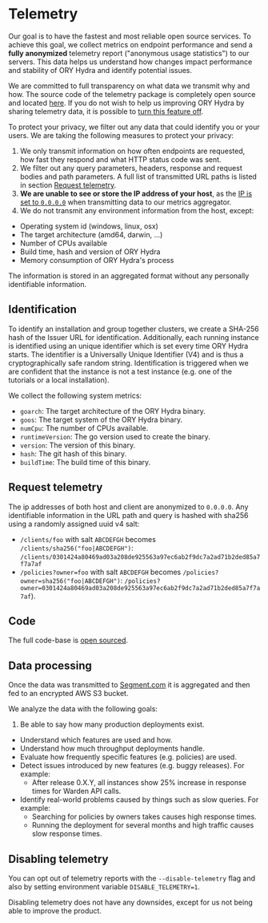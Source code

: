 # Telemetry

Our goal is to have the fastest and most reliable open source services. To achieve this goal,
we collect metrics on endpoint performance and send a **fully anonymized** telemetry report
("anonymous usage statistics") to our servers. This data helps us understand how changes impact performance
and stability of ORY Hydra and identify potential issues.

We are committed to full transparency on what data we transmit why and how. The source code of the telemetry package is completely open source
and located [here](https://github.com/ory/metrics-middleware). If you do not wish to help us improving ORY Hydra
by sharing telemetry data, it is possible to [turn this feature off](#disabling-telemetry).

To protect your privacy, we filter out any data that could identify you or your users. We are taking the following
measures to protect your privacy:

1. We only transmit information on how often endpoints are requested, how fast they respond and what HTTP status code was sent.
2. We filter out any query parameters, headers, response and request bodies and path parameters. A full list of transmitted
   URL paths is listed in section [Request telemetry](#request-telemetry).
3. **We are unable to see or store the IP address of your host**, as the
   [IP is set to `0.0.0.0`](https://github.com/ory/hydra/tree/master/metrics/middleware.go) when transmitting data to our metrics aggregator.
4. We do not transmit any environment information from the host, except:

- Operating system id (windows, linux, osx)
- The target architecture (amd64, darwin, ...)
- Number of CPUs available
- Build time, hash and version of ORY Hydra
- Memory consumption of ORY Hydra's process

The information is stored in an aggregated format without any personally identifiable information.

## Identification

To identify an installation and group together clusters, we create a SHA-256 hash of the Issuer URL for identification.
Additionally, each running instance is identified using an unique identifier which is set every time ORY Hydra starts. The identifier
is a Universally Unique Identifier (V4) and is thus a cryptographically safe random string. Identification is triggered
when we are confident that the instance is not a test instance (e.g. one of the tutorials or a local installation).

We collect the following system metrics:

- `goarch`: The target architecture of the ORY Hydra binary.
- `goos`: The target system of the ORY Hydra binary.
- `numCpu`: The number of CPUs available.
- `runtimeVersion`: The go version used to create the binary.
- `version`: The version of this binary.
- `hash`: The git hash of this binary.
- `buildTime`: The build time of this binary.

## Request telemetry

The ip addresses of both host and client are anonymized to `0.0.0.0`. Any identifiable information in the URL path and query is hashed with
sha256 using a randomly assigned uuid v4 salt:

- `/clients/foo` with salt `ABCDEFGH` becomes `/clients/sha256("foo|ABCDEFGH")`: `/clients/0301424a80469ad03a208de925563a97ec6ab2f9dc7a2ad71b2ded85a7f7a7af`
- `/policies?owner=foo` with salt `ABCDEFGH` becomes `/policies?owner=sha256("foo|ABCDEFGH")`: `/policies?owner=0301424a80469ad03a208de925563a97ec6ab2f9dc7a2ad71b2ded85a7f7a7af`).

## Code

The full code-base is [open sourced](https://github.com/ory/metrics-middleware).

## Data processing

Once the data was transmitted to [Segment.com](http://segment.com/) it is aggregated and then fed to an encrypted AWS S3 bucket.

We analyze the data with the following goals:

1. Be able to say how many production deployments exist.

- Understand which features are used and how.
- Understand how much throughput deployments handle.
- Evaluate how frequently specific features (e.g. policies) are used.
- Detect issues introduced by new features (e.g. buggy releases). For example:
  - After release 0.X.Y, all instances show 25% increase in response times for Warden API calls.
- Identify real-world problems caused by things such as slow queries. For example:
  - Searching for policies by owners takes causes high response times.
  - Running the deployment for several months and high traffic causes slow response times.

## Disabling telemetry

You can opt out of telemetry reports with the `--disable-telemetry` flag and also by
setting environment variable `DISABLE_TELEMETRY=1`.

Disabling telemetry does not have any downsides, except for us not being able to improve the product.
